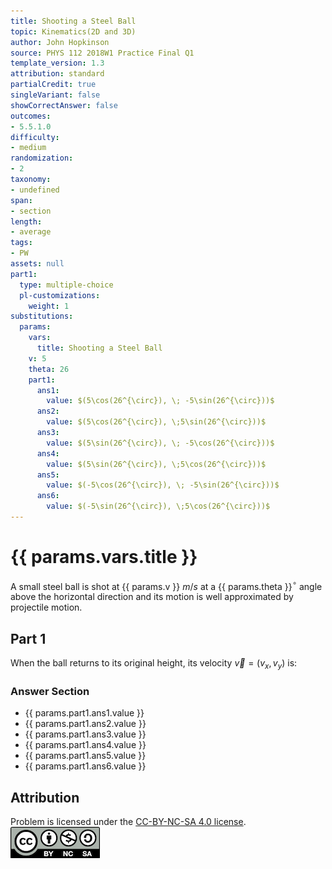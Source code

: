 ```yaml
---
title: Shooting a Steel Ball
topic: Kinematics(2D and 3D)
author: John Hopkinson
source: PHYS 112 2018W1 Practice Final Q1
template_version: 1.3
attribution: standard
partialCredit: true
singleVariant: false
showCorrectAnswer: false
outcomes:
- 5.5.1.0
difficulty:
- medium
randomization:
- 2
taxonomy:
- undefined
span:
- section
length:
- average
tags:
- PW
assets: null
part1:
  type: multiple-choice
  pl-customizations:
    weight: 1
substitutions:
  params:
    vars:
      title: Shooting a Steel Ball
    v: 5
    theta: 26
    part1:
      ans1:
        value: $(5\cos(26^{\circ}), \; -5\sin(26^{\circ}))$
      ans2:
        value: $(5\cos(26^{\circ}), \;5\sin(26^{\circ}))$
      ans3:
        value: $(5\sin(26^{\circ}), \; -5\cos(26^{\circ}))$
      ans4:
        value: $(5\sin(26^{\circ}), \;5\cos(26^{\circ}))$
      ans5:
        value: $(-5\cos(26^{\circ}), \; -5\sin(26^{\circ}))$
      ans6:
        value: $(-5\sin(26^{\circ}), \;5\cos(26^{\circ}))$
---
```

# {{ params.vars.title }}
A small steel ball is shot at {{ params.v }} $m/s$ at a {{ params.theta }}$^{\circ}$ angle above the horizontal direction and its motion is well approximated by projectile motion.

## Part 1

When the ball returns to its original height, its velocity $\overrightarrow{v} = (v_x, v_y)$ is:

### Answer Section

- {{ params.part1.ans1.value }}
- {{ params.part1.ans2.value }}
- {{ params.part1.ans3.value }}
- {{ params.part1.ans4.value }}
- {{ params.part1.ans5.value }}
- {{ params.part1.ans6.value }}

## Attribution

Problem is licensed under the [CC-BY-NC-SA 4.0 license](https://creativecommons.org/licenses/by-nc-sa/4.0/).<br> ![The Creative Commons 4.0 license requiring attribution-BY, non-commercial-NC, and share-alike-SA license.](https://raw.githubusercontent.com/firasm/bits/master/by-nc-sa.png)